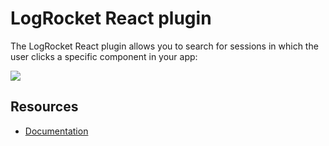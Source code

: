 # LogRocket React plugin

The LogRocket React plugin allows you to search for sessions in which the user clicks a specific component in your app:

![](https://cl.ly/3e203c0G151G/Image%202017-06-05%20at%209.46.04%20PM.png)

## Resources
* [Documentation](https://dash.readme.io/project/logrocket/v1.0/docs/react-plugin)

